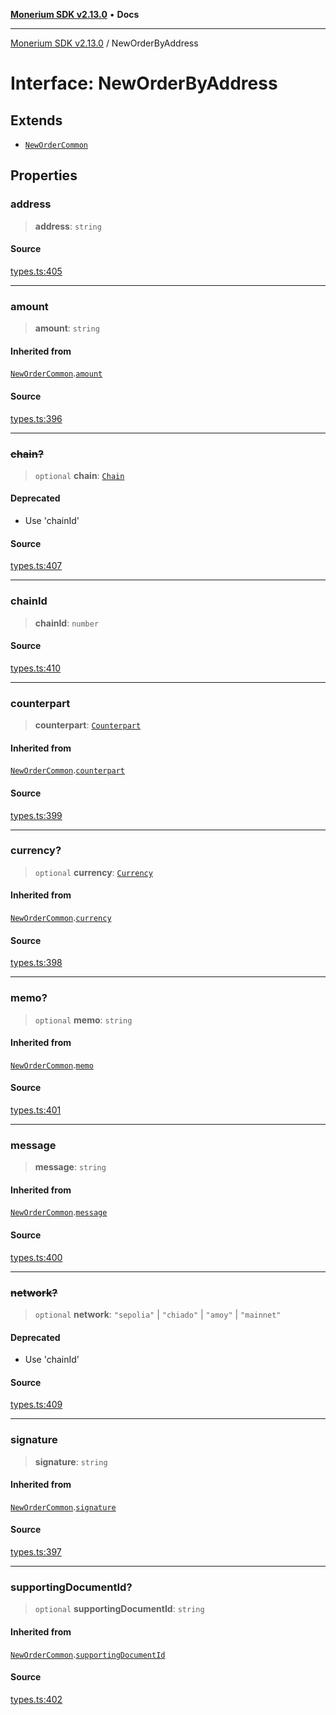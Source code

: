 [**Monerium SDK v2.13.0**](../README.md) • **Docs**

---

[Monerium SDK v2.13.0](../README.md) / NewOrderByAddress

# Interface: NewOrderByAddress

## Extends

- [`NewOrderCommon`](NewOrderCommon.md)

## Properties

### address

> **address**: `string`

#### Source

[types.ts:405](https://github.com/monerium/js-monorepo/blob/4397cd6d6b171e9f3bbb7c9a2278e6782b814c1a/packages/sdk/src/types.ts#L405)

---

### amount

> **amount**: `string`

#### Inherited from

[`NewOrderCommon`](NewOrderCommon.md).[`amount`](NewOrderCommon.md#amount)

#### Source

[types.ts:396](https://github.com/monerium/js-monorepo/blob/4397cd6d6b171e9f3bbb7c9a2278e6782b814c1a/packages/sdk/src/types.ts#L396)

---

### ~~chain?~~

> `optional` **chain**: [`Chain`](../type-aliases/Chain.md)

#### Deprecated

- Use 'chainId'

#### Source

[types.ts:407](https://github.com/monerium/js-monorepo/blob/4397cd6d6b171e9f3bbb7c9a2278e6782b814c1a/packages/sdk/src/types.ts#L407)

---

### chainId

> **chainId**: `number`

#### Source

[types.ts:410](https://github.com/monerium/js-monorepo/blob/4397cd6d6b171e9f3bbb7c9a2278e6782b814c1a/packages/sdk/src/types.ts#L410)

---

### counterpart

> **counterpart**: [`Counterpart`](Counterpart.md)

#### Inherited from

[`NewOrderCommon`](NewOrderCommon.md).[`counterpart`](NewOrderCommon.md#counterpart)

#### Source

[types.ts:399](https://github.com/monerium/js-monorepo/blob/4397cd6d6b171e9f3bbb7c9a2278e6782b814c1a/packages/sdk/src/types.ts#L399)

---

### currency?

> `optional` **currency**: [`Currency`](../enumerations/Currency.md)

#### Inherited from

[`NewOrderCommon`](NewOrderCommon.md).[`currency`](NewOrderCommon.md#currency)

#### Source

[types.ts:398](https://github.com/monerium/js-monorepo/blob/4397cd6d6b171e9f3bbb7c9a2278e6782b814c1a/packages/sdk/src/types.ts#L398)

---

### memo?

> `optional` **memo**: `string`

#### Inherited from

[`NewOrderCommon`](NewOrderCommon.md).[`memo`](NewOrderCommon.md#memo)

#### Source

[types.ts:401](https://github.com/monerium/js-monorepo/blob/4397cd6d6b171e9f3bbb7c9a2278e6782b814c1a/packages/sdk/src/types.ts#L401)

---

### message

> **message**: `string`

#### Inherited from

[`NewOrderCommon`](NewOrderCommon.md).[`message`](NewOrderCommon.md#message)

#### Source

[types.ts:400](https://github.com/monerium/js-monorepo/blob/4397cd6d6b171e9f3bbb7c9a2278e6782b814c1a/packages/sdk/src/types.ts#L400)

---

### ~~network?~~

> `optional` **network**: `"sepolia"` \| `"chiado"` \| `"amoy"` \| `"mainnet"`

#### Deprecated

- Use 'chainId'

#### Source

[types.ts:409](https://github.com/monerium/js-monorepo/blob/4397cd6d6b171e9f3bbb7c9a2278e6782b814c1a/packages/sdk/src/types.ts#L409)

---

### signature

> **signature**: `string`

#### Inherited from

[`NewOrderCommon`](NewOrderCommon.md).[`signature`](NewOrderCommon.md#signature)

#### Source

[types.ts:397](https://github.com/monerium/js-monorepo/blob/4397cd6d6b171e9f3bbb7c9a2278e6782b814c1a/packages/sdk/src/types.ts#L397)

---

### supportingDocumentId?

> `optional` **supportingDocumentId**: `string`

#### Inherited from

[`NewOrderCommon`](NewOrderCommon.md).[`supportingDocumentId`](NewOrderCommon.md#supportingdocumentid)

#### Source

[types.ts:402](https://github.com/monerium/js-monorepo/blob/4397cd6d6b171e9f3bbb7c9a2278e6782b814c1a/packages/sdk/src/types.ts#L402)

